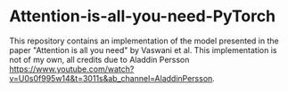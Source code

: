 # Attention-is-all-you-need-PyTorch

This repository contains an implementation of the model presented in the paper "Attention is all you need" by Vaswani et al. This implementation is not of my own, all credits due to Aladdin Persson https://www.youtube.com/watch?v=U0s0f995w14&t=3011s&ab_channel=AladdinPersson.
